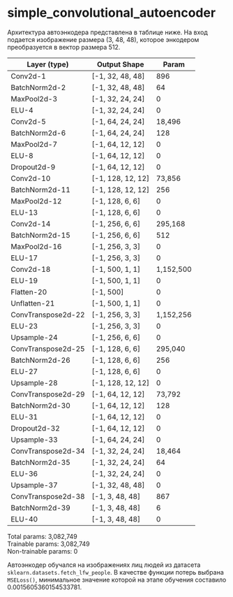 # simple_convolutional_autoencoder

Архитектура автоэнкодера представлена в таблице ниже. На вход подается изображение размера (3, 48, 48), которое энкодером преобразуется в вектор размера 512.

|Layer (type)|Output Shape|Param|
|---|---|---|
|Conv2d-1|[-1, 32, 48, 48]|896|
|BatchNorm2d-2|[-1, 32, 48, 48]|64|
|MaxPool2d-3|[-1, 32, 24, 24]|0|
|ELU-4|[-1, 32, 24, 24]|0|
|Conv2d-5|[-1, 64, 24, 24]|18,496|
|BatchNorm2d-6|[-1, 64, 24, 24]|128|
|MaxPool2d-7|[-1, 64, 12, 12]|0|
|ELU-8|[-1, 64, 12, 12]|0|
|Dropout2d-9|[-1, 64, 12, 12]|0|
|Conv2d-10|[-1, 128, 12, 12]|73,856|
|BatchNorm2d-11|[-1, 128, 12, 12]|256|
|MaxPool2d-12|[-1, 128, 6, 6]|0|
|ELU-13|[-1, 128, 6, 6]|0|
|Conv2d-14|[-1, 256, 6, 6]|295,168|
|BatchNorm2d-15|[-1, 256, 6, 6]|512|
|MaxPool2d-16|[-1, 256, 3, 3]|0|
|ELU-17|[-1, 256, 3, 3]|0|
|Conv2d-18|[-1, 500, 1, 1]|1,152,500|
|ELU-19|[-1, 500, 1, 1]|0|
|Flatten-20|[-1, 500]|0|
|Unflatten-21|[-1, 500, 1, 1]|0|
|ConvTranspose2d-22|[-1, 256, 3, 3]|1,152,256|
|ELU-23|[-1, 256, 3, 3]|0|
|Upsample-24|[-1, 256, 6, 6]|0|
|ConvTranspose2d-25|[-1, 128, 6, 6]|295,040|
|BatchNorm2d-26|[-1, 128, 6, 6]|256|
|ELU-27|[-1, 128, 6, 6]|0|
|Upsample-28|[-1, 128, 12, 12]|0|
|ConvTranspose2d-29|[-1, 64, 12, 12]|73,792|
|BatchNorm2d-30|[-1, 64, 12, 12]|128|
|ELU-31|[-1, 64, 12, 12]|0|
|Dropout2d-32|[-1, 64, 12, 12]|0|
|Upsample-33|[-1, 64, 24, 24]|0|
|ConvTranspose2d-34|[-1, 32, 24, 24]|18,464|
|BatchNorm2d-35|[-1, 32, 24, 24]|64|
|ELU-36|[-1, 32, 24, 24]|0|
|Upsample-37|[-1, 32, 48, 48]|0|
|ConvTranspose2d-38|[-1, 3, 48, 48]|867|
|BatchNorm2d-39|[-1, 3, 48, 48]|6|
|ELU-40|[-1, 3, 48, 48]|0|

Total params: 3,082,749  
Trainable params: 3,082,749  
Non-trainable params: 0

Автоэнкодер обучался на изображениях лиц людей из датасета `sklearn.datasets.fetch_lfw_people`. В качестве функции потерь выбрана `MSELoss()`, минимальное значение которой на этапе обучения составило 0.0015605360154533781.
